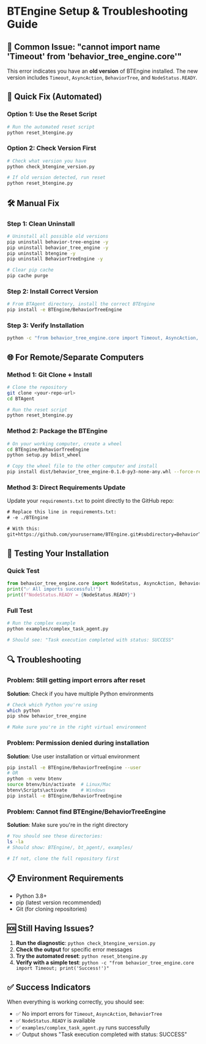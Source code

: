 # BTEngine Setup & Troubleshooting Guide

## 🚨 **Common Issue: "cannot import name 'Timeout' from 'behavior_tree_engine.core'"**

This error indicates you have an **old version** of BTEngine installed. The new version includes `Timeout`, `AsyncAction`, `BehaviorTree`, and `NodeStatus.READY`.

## 🔧 **Quick Fix (Automated)**

### Option 1: Use the Reset Script
```bash
# Run the automated reset script
python reset_btengine.py
```

### Option 2: Check Version First
```bash
# Check what version you have
python check_btengine_version.py

# If old version detected, run reset
python reset_btengine.py
```

## 🛠️ **Manual Fix**

### Step 1: Clean Uninstall
```bash
# Uninstall all possible old versions
pip uninstall behavior-tree-engine -y
pip uninstall behavior_tree_engine -y  
pip uninstall btengine -y
pip uninstall BehaviorTreeEngine -y

# Clear pip cache
pip cache purge
```

### Step 2: Install Correct Version
```bash
# From BTAgent directory, install the correct BTEngine
pip install -e BTEngine/BehaviorTreeEngine
```

### Step 3: Verify Installation
```bash
python -c "from behavior_tree_engine.core import Timeout, AsyncAction, BehaviorTree, NodeStatus; print('✅ All features available!'); print('NodeStatus.READY:', NodeStatus.READY)"
```

## 🌐 **For Remote/Separate Computers**

### Method 1: Git Clone + Install
```bash
# Clone the repository
git clone <your-repo-url>
cd BTAgent

# Run the reset script
python reset_btengine.py
```

### Method 2: Package the BTEngine
```bash
# On your working computer, create a wheel
cd BTEngine/BehaviorTreeEngine
python setup.py bdist_wheel

# Copy the wheel file to the other computer and install
pip install dist/behavior_tree_engine-0.1.0-py3-none-any.whl --force-reinstall
```

### Method 3: Direct Requirements Update
Update your `requirements.txt` to point directly to the GitHub repo:
```txt
# Replace this line in requirements.txt:
# -e ./BTEngine

# With this:
git+https://github.com/yourusername/BTEngine.git#subdirectory=BehaviorTreeEngine
```

## 🧪 **Testing Your Installation**

### Quick Test
```python
from behavior_tree_engine.core import NodeStatus, AsyncAction, BehaviorTree, Timeout
print("✅ All imports successful!")
print(f"NodeStatus.READY = {NodeStatus.READY}")
```

### Full Test
```bash
# Run the complex example
python examples/complex_task_agent.py

# Should see: "Task execution completed with status: SUCCESS"
```

## 🔍 **Troubleshooting**

### Problem: Still getting import errors after reset
**Solution**: Check if you have multiple Python environments
```bash
# Check which Python you're using
which python
pip show behavior_tree_engine

# Make sure you're in the right virtual environment
```

### Problem: Permission denied during installation
**Solution**: Use user installation or virtual environment
```bash
pip install -e BTEngine/BehaviorTreeEngine --user
# OR
python -m venv btenv
source btenv/bin/activate  # Linux/Mac
btenv\Scripts\activate     # Windows
pip install -e BTEngine/BehaviorTreeEngine
```

### Problem: Cannot find BTEngine/BehaviorTreeEngine
**Solution**: Make sure you're in the right directory
```bash
# You should see these directories:
ls -la
# Should show: BTEngine/, bt_agent/, examples/

# If not, clone the full repository first
```

## 📋 **Environment Requirements**

- Python 3.8+
- pip (latest version recommended)
- Git (for cloning repositories)

## 🆘 **Still Having Issues?**

1. **Run the diagnostic**: `python check_btengine_version.py`
2. **Check the output** for specific error messages
3. **Try the automated reset**: `python reset_btengine.py`
4. **Verify with a simple test**: `python -c "from behavior_tree_engine.core import Timeout; print('Success!')"`

## ✅ **Success Indicators**

When everything is working correctly, you should see:
- ✅ No import errors for `Timeout`, `AsyncAction`, `BehaviorTree`
- ✅ `NodeStatus.READY` is available
- ✅ `examples/complex_task_agent.py` runs successfully
- ✅ Output shows "Task execution completed with status: SUCCESS" 